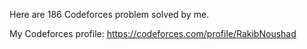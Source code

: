 Here are 186 Codeforces problem solved by me.

My Codeforces profile: https://codeforces.com/profile/RakibNoushad

